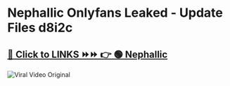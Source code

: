 
 # Nephallic Onlyfans Leaked - Update Files d8i2c

## <h2><a href="https://clipsfans.com/Nephallic&ref=git">🔗 Click to LINKS ⏩⏩ 👉 🟢 Nephallic </a></h2>

<a href="https://clipsfans.com/Nephallic&ref=git" rel="nofollow" data-target="animated-image.originalLink"><img src="https://i.ibb.co.com/xMMVF88/686577567.gif" alt="Viral Video Original" style="max-width: 100%; display: inline-block;" data-target="animated-image.originalImage"></a>

